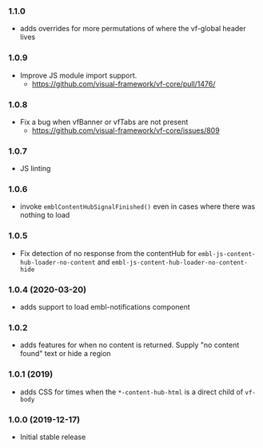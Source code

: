 ### 1.1.0

* adds overrides for more permutations of where the vf-global header lives

### 1.0.9

* Improve JS module import support.
  * https://github.com/visual-framework/vf-core/pull/1476/

### 1.0.8

* Fix a bug when vfBanner or vfTabs are not present
  * https://github.com/visual-framework/vf-core/issues/809

### 1.0.7

* JS linting

### 1.0.6

* invoke `emblContentHubSignalFinished()` even in cases where there was nothing to load

### 1.0.5

* Fix detection of no response from the contentHub for `embl-js-content-hub-loader-no-content` and `embl-js-content-hub-loader-no-content-hide`

### 1.0.4 (2020-03-20)

* adds support to load embl-notifications component

### 1.0.2

* adds features for when no content is returned. Supply "no content found" text or hide a region

### 1.0.1 (2019)

* adds CSS for times when the `*-content-hub-html` is a direct child of `vf-body`

### 1.0.0 (2019-12-17)

* Initial stable release
